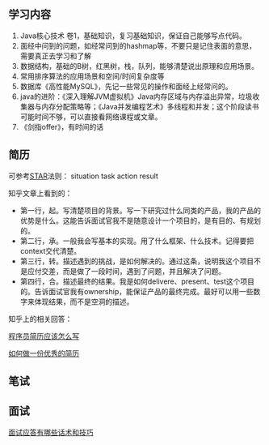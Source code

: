 ## 学习内容
1. Java核心技术 卷1，基础知识，复习基础知识，保证自己能够写点代码。
2. 面经中问到的问题，如经常问到的hashmap等，不要只是记住表面的意思，需要真正去学习和了解
3. 数据结构，基础的B树，红黑树，栈，队列，能够清楚说出原理和应用场景。
4. 常用排序算法的应用场景和空间/时间复杂度等
5. 数据库《高性能MySQL》，先记一些常见的操作和面经上经常问的。
6. java的进阶：《深入理解JVM虚拟机》Java内存区域与内存溢出异常，垃圾收集器与内存分配策略等；《Java并发编程艺术》多线程和并发；这个阶段读书可能时间不够，可以直接看网络课程或文章。
7. 《剑指offer》，有时间的话


## 简历
可参考[STAR](http://www.xuexila.com/success/story/509956.html)法则： situation  task  action  result

知乎文章上看到的：

- 第一行，起。写清楚项目的背景。写一下研究过什么同类的产品，我的产品的优势是什么。这能告诉面试官我不是随意设计一个项目的，是有目的、有规划的。
- 第二行，承。一般我会写基本的实现。用了什么框架、什么技术。记得要把context交代清楚。
- 第三行，转。描述遇到的挑战，是如何解决的。通过这条，说明我这个项目不是应付交差，而是做了一段时间，遇到了问题，并且解决了问题。
- 第四行，合。描述最终的结果。我是如何delivere、present、test这个项目的。告诉面试官我有ownership，能保证产品的最终完成。最好可以用一些数字来体现结果，而不是空洞的描述。

知乎上的相关回答：

[程序员简历应该怎么写](https://www.zhihu.com/question/25002833/answer/35391268)

[如何做一份优秀的简历](https://www.zhihu.com/question/19766230/answer/483223191)






## 笔试


## 面试
[面试应答有哪些话术和技巧](https://www.zhihu.com/question/35953016) 